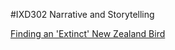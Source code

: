 #IXD302 Narrative and Storytelling

[Finding an 'Extinct' New Zealand Bird](https://github.com/hayleymcilwrath/IXD302/index.html)
